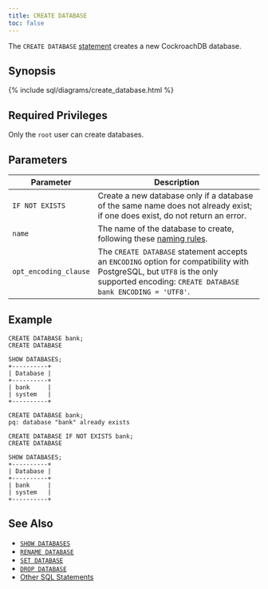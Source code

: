 ```yaml
---
title: CREATE DATABASE
toc: false
---
```


The `CREATE DATABASE` [statement](sql-statements.html) creates a new CockroachDB database.  

<div id="toc"></div>

## Synopsis

{% include sql/diagrams/create_database.html %}

## Required Privileges

Only the `root` user can create databases.

## Parameters

Parameter | Description
----------|------------
`IF NOT EXISTS` | Create a new database only if a database of the same name does not already exist; if one does exist, do not return an error. 
`name` | The name of the database to create, following these [naming rules](data-definition.html#identifiers).
`opt_encoding_clause` | The `CREATE DATABASE` statement accepts an `ENCODING` option for compatibility with PostgreSQL, but `UTF8` is the only supported encoding: `CREATE DATABASE bank ENCODING = 'UTF8'`.

## Example

~~~
CREATE DATABASE bank;
CREATE DATABASE

SHOW DATABASES;
+----------+
| Database |
+----------+
| bank     |
| system   |
+----------+

CREATE DATABASE bank;
pq: database "bank" already exists

CREATE DATABASE IF NOT EXISTS bank;
CREATE DATABASE

SHOW DATABASES;
+----------+
| Database |
+----------+
| bank     |
| system   |
+----------+
~~~

## See Also

- [`SHOW DATABASES`](show-databases.html)
- [`RENAME DATABASE`](rename-database.html)
- [`SET DATABASE`](set-database.html)
- [`DROP DATABASE`](drop-database.html)
- [Other SQL Statements](sql-statements.html)